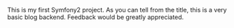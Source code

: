 This is my first Symfony2 project. As you can tell from the title, this is a very basic blog backend. Feedback would be greatly appreciated.